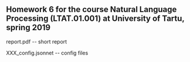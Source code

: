 ## Homework 6 for the course Natural Language Processing (LTAT.01.001) at University of Tartu, spring 2019

report.pdf -- short report

XXX_config.jsonnet -- config files
